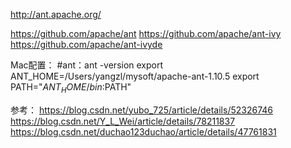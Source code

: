 http://ant.apache.org/

https://github.com/apache/ant
https://github.com/apache/ant-ivy
https://github.com/apache/ant-ivyde


Mac配置：
#ant：ant -version
export ANT_HOME=/Users/yangzl/mysoft/apache-ant-1.10.5
export PATH="$ANT_HOME/bin:$PATH"



参考：
https://blog.csdn.net/yubo_725/article/details/52326746
https://blog.csdn.net/Y_L_Wei/article/details/78211837
https://blog.csdn.net/duchao123duchao/article/details/47761831


